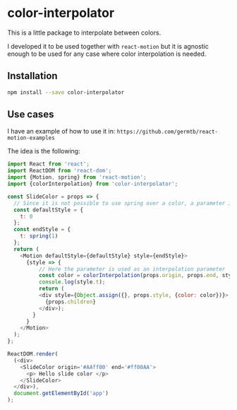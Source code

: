 # color-interpolator
This is a little package to interpolate between colors.

I developed it to be used together with `react-motion` but it is agnostic enough to be used for any case where color interpolation is needed.

## Installation
```bash
npm install --save color-interpolator
```

## Use cases
I have an example of how to use it in: `https://github.com/germtb/react-motion-examples`

The idea is the following:
```javascript
import React from 'react';
import ReactDOM from 'react-dom';
import {Motion, spring} from 'react-motion';
import {colorInterpolation} from 'color-interpolator';

const SlideColor = props => {
  // Since it is not possible to use spring over a color, a parameter is used
  const defaultStyle = {
    t: 0
  };
  const endStyle = {
    t: spring(1)
  };
  return (
    <Motion defaultStyle={defaultStyle} style={endStyle}>
      {style => {
          // Here the parameter is used as an interpolation parameter
          const color = colorInterpolation(props.origin, props.end, style.t);
          console.log(style.t);
          return (
          <div style={Object.assign({}, props.style, {color: color})}>
            {props.children}
          </div>);
        }
      }
    </Motion>
  );
};

ReactDOM.render(
  (<div>
    <SlideColor origin='#AAff00' end='#ff00AA'>
      <p> Hello slide color </p>
    </SlideColor>
  </div>),
  document.getElementById('app')
);

```
